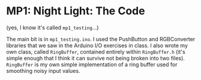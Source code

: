 # MP1: Night Light: The Code
(yes, I know it's called `mp1_testing`...)

The main bit is in `mp1_testing.ino`. I used the PushButton and RGBConverter libraries that we saw in the Arduino I/O exercises in class. 
I also wrote my own class, called `RingBuffer`, contained entirely within `RingBuffer.h` (it's simple enough that I think it can survive not being broken into two files). 
`RingBuffer` is my own simple implementation of a ring buffer used for smoothing noisy input values.
